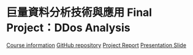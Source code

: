 # 巨量資料分析技術與應用 Final Project：DDos Analysis
[Course information](https://timetable.nycu.edu.tw/?r=main/crsoutline&Acy=109&Sem=1&CrsNo=5283&lang=zh-tw)
[GitHub repository](https://github.com/WCChang1997/2021-BD_final_project.git)
[Project Report]()
[Presentation Slide]()

